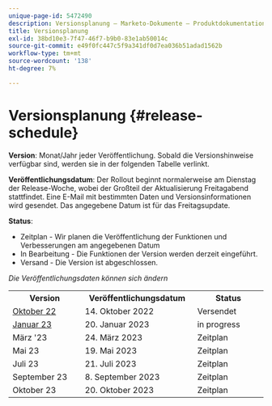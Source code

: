 ```yaml
---
unique-page-id: 5472490
description: Versionsplanung – Marketo-Dokumente – Produktdokumentation
title: Versionsplanung
exl-id: 38bd10e3-7f47-46f7-b9b0-83e1ab50014c
source-git-commit: e49f0fc447c5f9a341df0d7ea036b51adad1562b
workflow-type: tm+mt
source-wordcount: '138'
ht-degree: 7%

---
```


# Versionsplanung {#release-schedule}

**Version**: Monat/Jahr jeder Veröffentlichung. Sobald die Versionshinweise verfügbar sind, werden sie in der folgenden Tabelle verlinkt.

**Veröffentlichungsdatum**: Der Rollout beginnt normalerweise am Dienstag der Release-Woche, wobei der Großteil der Aktualisierung Freitagabend stattfindet. Eine E-Mail mit bestimmten Daten und Versionsinformationen wird gesendet. Das angegebene Datum ist für das Freitagsupdate.

**Status**:

* Zeitplan - Wir planen die Veröffentlichung der Funktionen und Verbesserungen am angegebenen Datum
* In Bearbeitung - Die Funktionen der Version werden derzeit eingeführt.
* Versand - Die Version ist abgeschlossen.

_Die Veröffentlichungsdaten können sich ändern_

<table> 
 <colgroup> 
  <col> 
  <col> 
  <col> 
 </colgroup>
 <tbody> 
  <tr> 
   <th width="250px">Version</th>
   <th width="250px">Veröffentlichungsdatum</th>
   <th width="250px">Status</th>
  </tr>
  <tr> 
   <td><a href="/help/marketo/release-notes/previous-releases/2022/release-notes-oct-22.md">Oktober 22</a></td>
   <td>14. Oktober 2022</td>
   <td>Versendet</td>
  </tr>
  <tr> 
   <td><a href="/help/marketo/release-notes/current.md">Januar 23</a></td>
   <td>20. Januar 2023</td>
   <td>in progress</td>
  </tr>
  <tr> 
   <td>März '23</td>
   <td>24. März 2023</td>
   <td>Zeitplan</td>
  </tr>
  <tr> 
   <td>Mai 23</td>
   <td>19. Mai 2023</td>
   <td>Zeitplan</td>
  </tr>
  <tr> 
   <td>Juli 23</td>
   <td>21. Juli 2023</td>
   <td>Zeitplan</td>
  </tr>
  <tr>
   <td>September 23</td>
   <td>8. September 2023</td>
   <td>Zeitplan</td>
  </tr>
  <tr>
   <td>Oktober 23</td>
   <td>20. Oktober 2023</td>
   <td>Zeitplan</td>
  </tr>
 </tbody>
</table>
